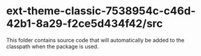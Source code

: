 # ext-theme-classic-7538954c-c46d-42b1-8a29-f2ce5d434f42/src

This folder contains source code that will automatically be added to the classpath when
the package is used.
